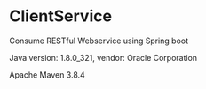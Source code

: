 # ClientService
Consume RESTful Webservice using Spring boot

Java version: 1.8.0_321, vendor: Oracle Corporation

Apache Maven 3.8.4
